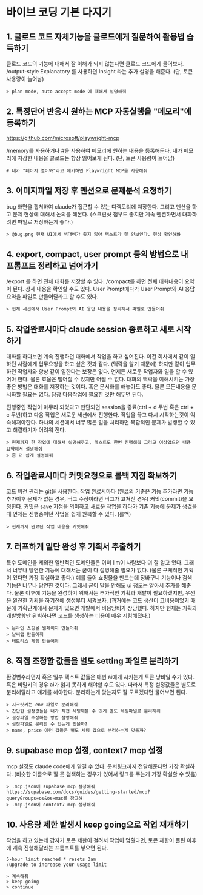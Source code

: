 # 바이브 코딩 기본 다지기

## 1. 클로드 코드 자체기능을 클로드에게 질문하여 활용법 습득하기

클로드 코드의 기능에 대해서 잘 이해가 되지 않는다면 클로드 코드에게 물어보자.
/output-style Explanatory 를 사용하면 Insight 라는 추가 설명을 해준다. (단, 토큰 사용량이 늘어남)
```
> plan mode, auto accept mode 에 대해서 설명해줘
```

## 2. 특정단어 반응시 원하는 MCP 자동실행을 "메모리"에 등록하기

https://github.com/microsoft/playwright-mcp

/memory를 사용하거나 #을 사용하여 메모리에 원하는 내용을 등록해둔다.
내가 메모리에 저장한 내용을 클로드는 항상 읽어보게 된다. (단, 토큰 사용량이 늘어남)
```
# 내가 "페이지 열어봐"라고 얘기하면 Playwright MCP를 사용해줘
```

## 3. 이미지파일 저장 후 멘션으로 문제분석 요청하기

bug 화면을 캡쳐하여 claude가 접근할 수 있는 디렉토리에 저장한다. 그리고 멘션을 하고 문제 현상에 대해서 논의를 해본다.
(스크린샷 첨부도 좋지만 계속 멘션하면서 대화하려면 파일로 저장하는게 좋다.)

```
> @bug.png 현재 UI에서 색대비가 좋지 않아 텍스트가 잘 안보인다. 현상 확인해봐
```

## 4. export, compact, user prompt 등의 방법으로 내 프롬프트 정리하고 넘어가기

/export 를 하면 전체 대화를 저장할 수 있다.
/compact를 하면 전체 대화내용이 요약이 된다. 상세 내용을 확인할 수도 있다.
User Prompt에다가 User Prompt와 AI 응답 요약을 파일로 만들어달라고 할 수도 있다.

```
> 현재 세션에서 User Prompt와 AI 응답 내용을 정리해서 파일로 만들어줘
```

## 5. 작업완료시마다 claude session 종료하고 새로 시작하기

대화를 하다보면 계속 진행하던 대화에서 작업을 하고 싶어진다. 이건 회사에서 같이 일하던 사람에게 업무요청을 하고 싶은 것과 같다. (맥락을 알기 때문에)
하지만 같이 업무하던 작업자와 항상 같이 일한다는 보장은 없다. 언제든 새로운 작업자와 일을 할 수 있어야 한다. 물론 효율은 떨어질 수 있지만 어쩔 수 없다.
대화의 맥락을 이해시키는 가장 좋은 방법은 대화를 저장하는 것이다. 혹은 문서화를 해놓아도 좋다. 물론 모든내용을 문서화할 필요는 없다.
당장 다음작업에 필요한 것만 해두면 된다.

진행중인 작업이 마무리 되었다고 판단되면 session을 종료(ctrl + d 두번 혹은 ctrl + c 두번)하고
다음 작업은 새로운 세션에서 진행한다. 작업을 끊고 다시 시작하는것이 익숙해져야한다.
하나의 세션에서 너무 많은 일을 처리하면 복합적인 문제가 발생할 수 있고 해결하기가 어려워 진다.

```
> 현재까지 한 작업에 대해서 설명해주고, 테스트도 한번 진행해줘 그리고 이상없으면 내용 요약해서 설명해줘
> 좀 더 쉽게 설명해줘
```

## 6. 작업완료시마다 커밋요청으로 롤백 지점 확보하기

코드 버전 관리는 git을 사용한다. 작업 완료시마다 (완료의 기준은 기능 추가라면 기능추가이후 문제가 없는 경우, 버그 수정이라면 버그가 고쳐진 경우)
커밋(commit)을 요청한다. 커밋은 save 지점을 의미하고 새로운 작업을 하다가 기존 기능에 문제가 생겼을때 언제든 진행중이던 작업을 쉽게 원복할 수 있다. (롤백)

```
> 현재까지 완료된 작업 내용을 커밋해줘
```

## 7. 러프하게 일단 완성 후 기획서 추출하기

특수 도메인을 제외한 일반적인 도메인들은 이미 llm이 사람보다 더 잘 알고 있다.
그래서 너무나 당연한 기능에 대해서는 굳이 다 설명해줄 필요가 없다. (물론 구체적인 기획이 있다면 가장 확실하고 좋다.)
예를 들어 쇼핑몰을 만드는데 장바구니 기능이나 검색 기능은 너무나 당연한 것이다. 그래서 굳이 말을 안해도 ui 정도는 알아서 추가를 해준다.
물론 이후에 기능을 완성하기 위해서는 추가적인 기획과 개발이 필요하겠지만, 우선은 완전한 기획을 하기전에 생성부터 시켜보자.
(과거에는 코드 생산이 고비용이었기 때문에 기획단계에서 문제가 있으면 개발에서 비용낭비가 상당했다. 하지만 현재는 기획과 개발방향만 완벽하다면 코드를 생성하는 비용이 매우 저렴해졌다.)

```
> 온라인 쇼핑몰 웹페이지 만들어줘
> 날씨앱 만들어줘
> 테트리스 게임 만들어줘
```

## 8. 직접 조정할 값들을 별도 setting 파일로 분리하기

환경변수라던지 혹은 일부 텍스트 값들은 매번 ai에게 시키는게 토큰 낭비일 수가 있다. 혹은 비밀키의 경우 ai가 읽지 못하게 해야할 수도 있다.
따라서 특정 설정값들은 별도로 분리해달라고 얘기를 해야한다.
분리하는게 맞는지도 잘 모르겠다면 물어보면 된다.

```
> 시크릿키는 env 파일로 분리해줘
> 간단한 설정값들은 내가 직접 세팅해볼 수 있게 별도 세팅파일로 분리해줘
> 설정파일 수정하는 방법 설명해줘
> 설정파일로 분리할 수 있는게 있을까?
> name, price 이런 값들은 별도 세팅 값으로 분리하는게 맞을까?
```


## 9. supabase mcp 설정, context7 mcp 설정

mcp 설정도 claude code에게 맡길 수 있다. 문서링크까지 전달해준다면 가장 확실하다. (비슷한 이름으로 잘 못 검색하는 경우가 있어서 링크를 주는게 가장 확실할 수 있음)

```
> .mcp.json에 supabase mcp 설정해줘 https://supabase.com/docs/guides/getting-started/mcp?queryGroups=os&os=mac를 참고해
> .mcp.json에 context7 mcp 설정해줘
```

## 10. 사용량 제한 발생시 keep going으로 작업 재개하기

작업을 하고 있는데 갑자기 토큰 제한이 걸려서 작업이 멈췄다면, 토큰 제한이 풀린 이후에 계속 진행해달라는 프롬프트를 넣으면 된다.

```
5-hour limit reached * resets 3am
/upgrade to increase your usage limit

> 계속해줘
> keep going
> continue
```

